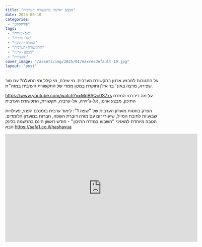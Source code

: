 ```yaml
---
title: "מבצע ״ארנון״ בתקשורת הערבית"
date: 2024-06-10
categories: 
 - "פודקאסט"
tags: 
 - "אל-ג׳זירה"
 - "אל-ערביה"
 - "המזרח-התיכון"
 - "התקשורת-הערבית"
 - "מבצע-ארנון"
 - "תקשורת"
cover_image: "/assets/img/2025/01/maxresdefault-19.jpg"
layout: "post"
---
```


על התגובות למבצע ארנון בתקשורת הערבית. מי שיבח, מי קילל ומי התעלם? עם מור שפירא, מרצה באונ׳ בר אילן וחוקרת במכון ממרי של התקשורת הערבית במזה״ת.

<https://www.youtube.com/watch?v=MnBAQc0S7xs>
על מה דיברנו: המזרח התיכון, מבצע ארנון, אל-ג׳זירה, אל-ערביה, תקשורת, התקשורת הערבית

הפרק בחסות מועדון הערבית של ״שפה 1״: לימוד ערבית בזמנכם הפנוי, פעילויות שבועיות לתיבת המייל, שיעורי זום עם מורה דוברת השפה, חברות במועדון הלומדים. הטבה מיוחדת למאזיני ״השבוע במזרח התיכון״ - חודש ראשון חינם בהרשמה בלינק הבא <https://safa1.co.il/hashavua>

<iframe width="610" height="343" src="https://www.youtube.com/embed/MnBAQc0S7xs" frameborder="0" allow="accelerometer; autoplay; clipboard-write; encrypted-media; gyroscope; picture-in-picture; web-share" referrerpolicy="strict-origin-when-cross-origin" allowfullscreen></iframe>
